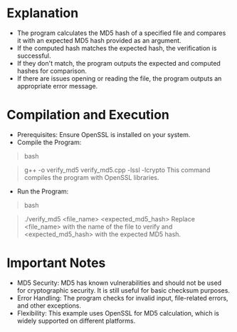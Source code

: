 # Explanation

   * The program calculates the MD5 hash of a specified file and compares it with an expected MD5 hash provided as an argument.
   * If the computed hash matches the expected hash, the verification is successful.
   * If they don't match, the program outputs the expected and computed hashes for comparison.
   * If there are issues opening or reading the file, the program outputs an appropriate error message.

# Compilation and Execution
   * Prerequisites: Ensure OpenSSL is installed on your system.
   * Compile the Program:
  >bash

  >g++ -o verify_md5 verify_md5.cpp -lssl -lcrypto
This command compiles the program with OpenSSL libraries.

   * Run the Program:
  >bash

  >./verify_md5 <file_name> <expected_md5_hash>
Replace <file_name> with the name of the file to verify and <expected_md5_hash> with the expected MD5 hash.

# Important Notes
   * MD5 Security: MD5 has known vulnerabilities and should not be used for cryptographic security. It is still useful for basic checksum purposes.
   * Error Handling: The program checks for invalid input, file-related errors, and other exceptions.
   * Flexibility: This example uses OpenSSL for MD5 calculation, which is widely supported on different platforms.
